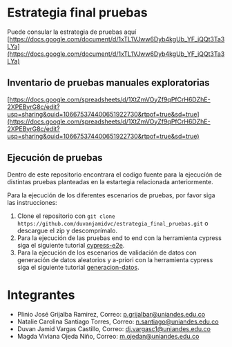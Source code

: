 # Estrategia final pruebas
Puede consular la estrategia de pruebas aquí [https://docs.google.com/document/d/1xTL1VJww6Dyb4kgUb_YF_iQQt3Ta3LYa](https://docs.google.com/document/d/1xTL1VJww6Dyb4kgUb_YF_iQQt3Ta3LYa)

## Inventario de pruebas manuales exploratorias
[https://docs.google.com/spreadsheets/d/1XtZmVOyZf9qPfCrH6DZhE-2XPEByrG8c/edit?usp=sharing&ouid=106675374400651922730&rtpof=true&sd=true](https://docs.google.com/spreadsheets/d/1XtZmVOyZf9qPfCrH6DZhE-2XPEByrG8c/edit?usp=sharing&ouid=106675374400651922730&rtpof=true&sd=true)

## Ejecución de pruebas 
Dentro de este repositorio encontrara el codigo fuente para la ejecución de distintas pruebas planteadas en la estartegia relacionada anteriormente.

Para la ejecución de los diferentes escenarios de pruebas, por favor siga las instrucciones:
1. Clone el repositorio con ```git clone https://github.com/duvanjamidvc/estrategia_final_pruebas.git``` o descargue el zip y descomprímalo.
2. Para la ejecución de las pruebas end to end con la herramienta cypress siga el siguiente tutorial [cypress-e2e](cypress-e2e/README.md).
3. Para la ejecución de los escenarios de validación de datos con generación de datos aleatorios y a-priori con la herramienta cypress siga el siguiente tutorial [generacion-datos](generacion-datos/README.md).

# Integrantes
- Plinio José Grijalba Ramirez, Correo: p.grijalbar@uniandes.edu.co
- Natalie Carolina Santiago Torres, Correo: n.santiago@uniandes.edu.co
- Duvan Jamid Vargas Castillo, Correo: dj.vargasc1@uniandes.edu.co
- Magda Viviana Ojeda Niño, Correo: m.ojedan@uniandes.edu.co
